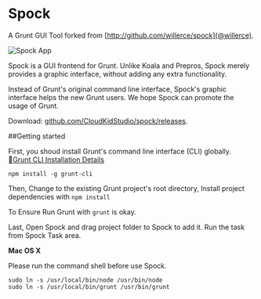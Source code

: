 Spock
============

A Grunt GUI Tool forked from [http://github.com/willerce/spock](@willerce).

![Spock App](http://s.willerce.com/lab/spock/spock.png)

Spock is a GUI frontend for Grunt. Unlike Koala and Prepros, Spock merely provides a graphic interface, without adding any extra functionality.

Instead of Grunt's original command line interface, Spock's graphic interface helps the new Grunt users. We hope Spock can promote the usage of Grunt. 

Download: [github.com/CloudKidStudio/spock/releases](here).

##Getting started

First, you shoud install Grunt's command line interface (CLI) globally. [Grunt CLI Installation Details](http://gruntjs.com/getting-started)

```
npm install -g grunt-cli
```

Then, Change to the existing Grunt project's root directory, Install project dependencies with `npm install`

To Ensure Run Grunt with `grunt` is okay.

Last, Open Spock and drag project folder to Spock to add it. Run the task from Spock Task area.

**Mac OS X** 

Please run the command shell before use Spock.

```
sudo ln -s /usr/local/bin/node /usr/bin/node
sudo ln -s /usr/local/bin/grunt /usr/bin/grunt
```

